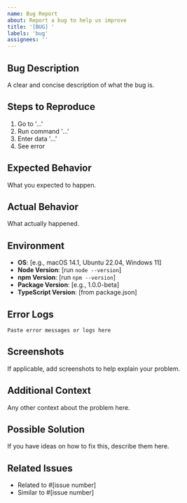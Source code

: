 ```yaml
---
name: Bug Report
about: Report a bug to help us improve
title: '[BUG] '
labels: 'bug'
assignees: ''
---
```


## Bug Description

A clear and concise description of what the bug is.

## Steps to Reproduce

1. Go to '...'
2. Run command '...'
3. Enter data '...'
4. See error

## Expected Behavior

What you expected to happen.

## Actual Behavior

What actually happened.

## Environment

- **OS**: [e.g., macOS 14.1, Ubuntu 22.04, Windows 11]
- **Node Version**: [run `node --version`]
- **npm Version**: [run `npm --version`]
- **Package Version**: [e.g., 1.0.0-beta]
- **TypeScript Version**: [from package.json]

## Error Logs

```
Paste error messages or logs here
```

## Screenshots

If applicable, add screenshots to help explain your problem.

## Additional Context

Any other context about the problem here.

## Possible Solution

If you have ideas on how to fix this, describe them here.

## Related Issues

- Related to #[issue number]
- Similar to #[issue number]
